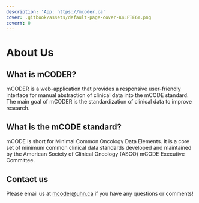 ```yaml
---
description: 'App: https://mcoder.ca'
cover: .gitbook/assets/default-page-cover-K4LPTE6Y.png
coverY: 0
---
```


# About Us

## What is mCODER?

mCODER is a web-application that provides a responsive user-friendly interface for manual abstraction of clinical data into the mCODE standard. The main goal of mCODER is the standardization of clinical data to improve research.

## What is the mCODE standard?

mCODE is short for Minimal Common Oncology Data Elements. It is a core set of minimum common clinical data standards developed and maintained by the American Society of Clinical Oncology (ASCO) mCODE Executive Committee.

## Contact us

Please email us at mcoder@uhn.ca if you have any questions or comments!
